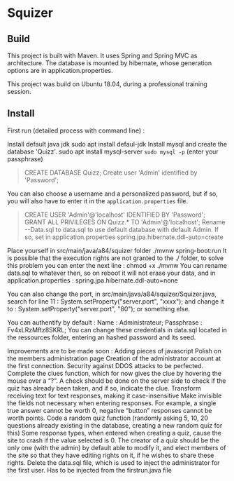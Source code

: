 # Squizer

## Build
This project is built with Maven. It uses Spring and Spring MVC as architecture. The database is mounted by hibernate, whose generation options are in application.properties.

This project was build on Ubuntu 18.04, during a professional training session.

## Install
First run (detailed process with command line) :

Install default java jdk sudo apt install defaul-jdk Install mysql and create the database 'Quizz'. sudo apt install mysql-server `sudo mysql -p` (enter your passphrase) 
> CREATE DATABASE Quizz;
> Create user 'Admin' identified by 'Password';

You can also choose a username and a personalized password, but if so, you will also have to enter it in the `application.properties` file.

> CREATE USER 'Admin'@'localhost' IDENTIFIED BY 'Password'; GRANT ALL PRIVILEGES ON Quizz.* TO 'Admin'@'localhost'; Rename --Data.sql to data.sql to use default database with default Admin. If so, set in application.properties spring.jpa.hibernate.ddl-auto=create

Place yourself in src/main/java/a84/squizer folder ./mvnw spring-boot:run It is possible that the execution rights are not granted to the ./ folder, to solve this problem you can enter the next line : chmod +x ./mvnw You can rename data.sql to whatever then, so on reboot it will not erase your data, and in application.properties : spring.jpa.hibernate.ddl-auto=none

You can also change the port, in src/main/java/a84/squizer/Squizer.java, search for line 11 : System.setProperty("server.port", "xxxx"); and change it to : System.setProperty("server.port", "80"); or something else.

You can authentify by default : Name : Administrateur; Passphrase : Fv4xLRzMftz8SKRL; You can change these credentials in data.sql located in the ressources folder, entering an hashed password and its seed.

Improvements are to be made soon : Adding pieces of javascript Polish on the members administration page Creation of the administrator account at the first connection. Security against DDOS attacks to be perfected. Complete the clues function, which for now gives the clue by hovering the mouse over a “?”. A check should be done on the server side to check if the quiz has already been taken, and if so, indicate the clue. Transform receiving text for text responses, making it case-insensitive Make invisible the fields not necessary when entering responses. For example, a single true answer cannot be worth 0, negative “button” responses cannot be worth points. Code a random quiz function (randomly asking 5, 10, 20 questions already existing in the database, creating a new random quiz for this) Some response types, when entered when creating a quiz, cause the site to crash if the value selected is 0. The creator of a quiz should be the only one (with the admin) by default able to modify it, and elect members of the site so that they have editing rights on it, if he wishes to share these rights. Delete the data.sql file, which is used to inject the administrator for the first user. Has to be injected from the firstrun.java file
